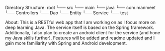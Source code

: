 Directory Structure:
    root
    └── src
        └── main
            └── java
                └── com.manmeet
                    └── Controllers
                    └── Dao
                    └── Entity
                    └── Service
            └── test
            
            
About:
This is a RESTful web app that I am working on as I focus more on deep learning Java. 
The service itself is based on the Spring framework. Additionally, I also 
plan to create an android client for the service (and hone my Java skills further).
Features will be added and readme updated and I gain more familiarity with 
Spring and Android development. 